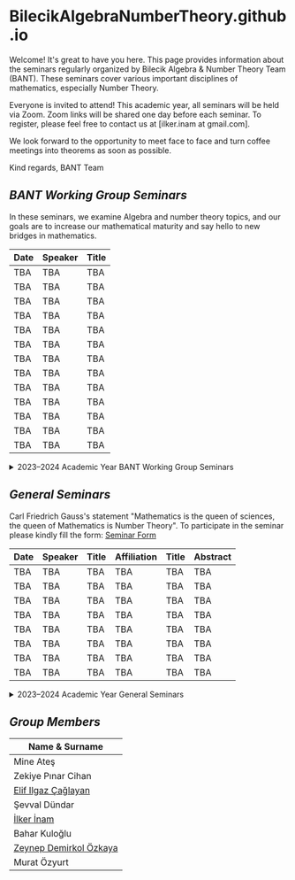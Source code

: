 # BilecikAlgebraNumberTheory.github.io


Welcome! It's great to have you here. This page provides information about the seminars regularly organized by Bilecik Algebra & Number Theory Team (BANT). These seminars cover various important disciplines of mathematics, especially Number Theory.

Everyone is invited to attend! This academic year, all seminars will be held via Zoom. Zoom links will be shared one day before each seminar. To register, please feel free to contact us at [ilker.inam at gmail.com].

We look forward to the opportunity to meet face to face and turn coffee meetings into theorems as soon as possible.


Kind regards,
BANT Team

## *BANT Working Group Seminars*

  <p>In these seminars, we examine Algebra and number theory topics, and our goals are to increase our mathematical maturity and say hello to new bridges in mathematics.</p>


| Date | Speaker | Title |
|------|---------|-------|
| TBA  | TBA     | TBA   |
| TBA  | TBA     | TBA   |
| TBA  | TBA     | TBA   |
| TBA  | TBA     | TBA   |
| TBA  | TBA     | TBA   |
| TBA  | TBA     | TBA   |
| TBA  | TBA     | TBA   |
| TBA  | TBA     | TBA   |
| TBA  | TBA     | TBA   |
| TBA  | TBA     | TBA   |
| TBA  | TBA     | TBA   |
| TBA  | TBA     | TBA   |
| TBA  | TBA     | TBA   |


<details>
  <summary>2023–2024 Academic Year BANT Working Group Seminars</summary>

  <p> This academic year, we will use  book D. S Malik, John M. Mordeson and M. K. Sen, <i>Fundamentals of Abstract Algebra</i>. in these seminars.</p>

  <table>
    <thead>
      <tr>
        <th>Date</th>
        <th>Speaker</th>
        <th>Title</th>
      </tr>
    </thead>
    <tbody>
      <tr>
        <td>12/10/2023</td>
        <td>İlker İnam</td>
        <td>Set, Relations, and Integers</td>
      </tr>
      <tr>
        <td>19/10/2023</td>
        <td>Mine Ateş</td>
        <td>Introduction to Groups</td>
      </tr>
      <tr>
        <td>26/10/2023</td>
        <td>Murat Özyurt</td>
        <td>Permutation Groups</td>
      </tr>
      <tr>
        <td>02/11/2023</td>
        <td>Zeynep Demirkol Özkaya</td>
        <td>Subgroups and Normal Subgroups</td>
      </tr>
      <tr>
        <td>09/11/2023</td>
        <td>Zeynep Demirkol Özkaya</td>
        <td>Subgroups and Normal Subgroups</td>
      </tr>
      <tr>
        <td>16/11/2023</td>
        <td>BANT Team</td>
        <td>Time Out</td>
      </tr>
      <tr>
        <td>23/11/2023</td>
        <td>Zeynep Demirkol Özkaya</td>
        <td>Subgroups and Normal Subgroups</td>
      </tr>
      <tr>
        <td>30/11/2023</td>
        <td>Elif Ilgaz Çağlayan</td>
        <td>Homomorphisms and Isomorphisms of Groups</td>
      </tr>
      <tr>
        <td>07/12/2023</td>
        <td>Elif Ilgaz Çağlayan</td>
        <td>Homomorphisms and Isomorphisms of Groups</td>
      </tr>
      <tr>
        <td>14/12/2023</td>
        <td>İlker İnam</td>
        <td>Direct Product of Groups</td>
      </tr>
      <tr>
        <td>21/12/2023</td>
        <td>Zeynep Demirkol Özkaya</td>
        <td>Sylow Theorems</td>
      </tr>
      <tr>
        <td>28/12/2023</td>
        <td>Murat Özyurt</td>
        <td>Solvable and Nilpotent Groups</td>
      </tr>
      <tr>
        <td>04/01/2024</td>
        <td>Pınar Cihan</td>
        <td>Finitely Generated Abelian Groups</td>
      </tr>
      <tr>
        <td>11/01/2024</td>
        <td>Mine Ateş</td>
        <td>Introduction to Rings</td>
      </tr>
      <tr>
        <td>18/01/2024</td>
        <td>Mine Ateş</td>
        <td>Some Important Rings</td>
      </tr>
      <tr>
        <td>25/01/2024</td>
        <td>BANT Team</td>
        <td>Winter Break</td>
      </tr>
      <tr>
        <td>01/02/2024</td>
        <td>BANT Team</td>
        <td>Winter Break</td>
      </tr>
      <tr>
        <td>21/02/2024</td>
        <td>BANT Team</td>
        <td>Winter Break</td>
      </tr>
      <tr>
        <td>28/02/2024</td>
        <td>Pınar Cihan</td>
        <td>Subrings, Ideals, and Homomorphisms</td>
      </tr>
      <tr>
        <td>06/03/2024</td>
        <td>Elif Ilgaz Çağlayan</td>
        <td>Ring Embedding</td>
      </tr>
      <tr>
        <td>13/03/2024</td>
        <td>İlker İnam</td>
        <td>Direct Sum of Rings</td>
      </tr>
      <tr>
        <td>20/03/2024</td>
        <td>Zeynep Demirkol Özkaya</td>
        <td>Polynomial Rings</td>
      </tr>
      <tr>
        <td>27/03/2024</td>
        <td>Zeynep Demirkol Özkaya</td>
        <td>Euclidean Domains</td>
      </tr>
      <tr>
        <td>03/04/2024</td>
        <td>İlker İnam</td>
        <td>Unique Factorization Domains</td>
      </tr>
      <tr>
        <td>10/04/2024</td>
        <td>BANT Team</td>
        <td>Holiday</td>
      </tr>
      <tr>
        <td>17/04/2024</td>
        <td>İlker İnam</td>
        <td>Unique Factorization Domains</td>
      </tr>
      <tr>
        <td>24/04/2024</td>
        <td>Zeynep Demirkol Özkaya</td>
        <td>Maximal, Prime, and Maximal Ideals</td>
      </tr>
      <tr>
        <td>01/05/2024</td>
        <td>BANT Team</td>
        <td>Holiday</td>
      </tr>
      <tr>
        <td>08/05/2024</td>
        <td>Mine Ateş</td>
        <td>Noetherian and Artinian Rings</td>
      </tr>
      <tr>
        <td>15/05/2024</td>
        <td>Elif Ilgaz Çağlayan</td>
        <td>Modules and Vector Spaces</td>
      </tr>
      <tr>
        <td>22/05/2024</td>
        <td>Murat Özyurt</td>
        <td>Rings of Matrices</td>
      </tr>
      <tr>
        <td>29/05/2024</td>
        <td>Zeynep Demirkol Özkaya</td>
        <td>Field Extension</td>
      </tr>
      <tr>
        <td>05/06/2024</td>
        <td>Elif Ilgaz Çağlayan</td>
        <td>Field Extension</td>
      </tr>
    </tbody>
  </table>
</details>

 
## *General Seminars*

  <p>Carl Friedrich Gauss's statement "Mathematics is the queen of sciences, the queen of Mathematics is Number Theory". To participate in the seminar please kindly fill the form: <a href="https://forms.gle/5UMcN7eSV8qBDrdM9">Seminar Form</a></p>


| Date | Speaker | Title | Affiliation | Title | Abstract |
|------|---------|-------|-------------|-------|----------|
| TBA  | TBA     | TBA   | TBA         | TBA   | TBA      |
| TBA  | TBA     | TBA   | TBA         | TBA   | TBA      |
| TBA  | TBA     | TBA   | TBA         | TBA   | TBA      |
| TBA  | TBA     | TBA   | TBA         | TBA   | TBA      |
| TBA  | TBA     | TBA   | TBA         | TBA   | TBA      |
| TBA  | TBA     | TBA   | TBA         | TBA   | TBA      |
| TBA  | TBA     | TBA   | TBA         | TBA   | TBA      |
| TBA  | TBA     | TBA   | TBA         | TBA   | TBA      |
  
<details>
  <summary>2023–2024 Academic Year General Seminars</summary>



  <table>
    <thead>
      <tr>
        <th>Date</th>
        <th>Time</th>
        <th>Speaker</th>
        <th>Affiliation</th>
        <th>Title</th>
        <th>Abstract</th>
      </tr>
    </thead>
    <tbody>
      <tr>
        <td>19/03/2024</td>
        <td>16:00 Istanbul / 14:00 Berlin / 13:00 London / 22:00 Seoul / 08:00 New York</td>
        <td>Kaisa Matomäki</td>
        <td>University of Turku</td>
        <td>Primes in arithmetic progressions and short intervals without L-functions</td>
        <td>I will discuss my joint work with Jori Merikoski and Joni Teräväinen where we develop a sieve that can detect primes in multiplicatively structured sets under certain conditions. In particular, I will discuss the following two applications: a new L-function free approach to Linnik's problem of bounding the least prime p such that p ≡ a (mod q) (obtaining the bound p << q<sup>350</sup>) and a new L-function free proof that the interval (x−x<sup>39/40</sup>, x] contains primes for every large x.</td>
      </tr>
      <tr>
        <td>02/04/2024</td>
        <td>16.00 Istanbul / 15:00 Berlin / 14:00 London / 23:00 Seoul / 07:00 New York</td>
        <td>Kağan Kurşungöz</td>
        <td>Sabancı University</td>
        <td>A Decomposition of Cylindric Partitions and Cylindric Partitions into Distinct Parts</td>
        <td>After relevant definitions, some motivation, and some results from the literature, we will show that cylindrical decompositions correspond exactly to pairs of an ordinary decomposition and a colored decomposition into different parts. According to the remaining time, we will explain how to obtain the generator functions of cylindrical decompositions in different sections and give examples. This study is a joint work with Halime Ömrüuzun Seyrek (<a href="https://arxiv.org/abs/2308.14514">https://arxiv.org/abs/2308.14514</a>).</td>
      </tr>
      <tr>
        <td>16/04/2024</td>
        <td>16:00 Istanbul / 15:00 Berlin / 14:00 London / 22:00 Seoul / 06:00 New York</td>
        <td>Gabor Wiese</td>
        <td>University of Luxembourg</td>
        <td>Splitting fields of X<sup>n</sup>-X-1 and modular forms</td>
        <td>In his article 'On a theorem of Jordan', Serre considered the family of polynomials f<sub>n</sub>(X) = X<sup>n</sup>-X-1 and the counting function of the number of roots of f<sub>n</sub> over the finite field F<sub>p</sub>, seen as function in p. He explicitly showed the 'modularity' of this function for n=3,4. In this talk, I report on joint work with Alfio Fabio La Rosa and Chandrashekhar Khare, in which we treat the case n=5 in several different ways.</td>
      </tr>
      <tr>
        <td>30/04/2024</td>
        <td>16:00 Istanbul / 15:00 Berlin / 14:00 London / 22:00 Seoul / 06:00 New York</td>
        <td>Ken Ono</td>
        <td>University of Virginia</td>
        <td>The partition function modulo 2 and 4</td>
        <td>The Ramanujan congruences for the partition function have an extraordinary legacy in mathematics. These days research abounds with new congruences for various sorts of restricted partition functions. Unfortunately, very little is known about p(n) modulo powers of 2. In this talk, the speaker will discuss new and old results about the partition function modulo 2 and 4, and will offer a few precise open questions with the idea of catalyzing work in the area.</td>
      </tr>
      <tr>
        <td>14/05/2024</td>
        <td><strong>18:00 Istanbul</strong> / <strong>17:00 Berlin</strong> / <strong>16:00 London</strong> / <strong>00:00 Seoul</strong> / <strong>08:00 New York</strong></td>
        <td>Kenneth Ribet</td>
        <td>University of California, Berkeley</td>
        <td>Cyclotomic points on abelian varieties</td>
        <td>Roughly 30 years ago, I proved: Suppose that A is an abelian variety over a number field K. Then A has only a finite number of torsion points defined over the maximal cyclotomic extension of K. After explaining the ingredients of the proof, I will highlight some questions suggested by this theorem. One natural project is to compute the group of cyclotomic torsion points in some specific examples. If A is J<sub>0</sub>(N), where N is a prime number, then the group of torsion points on A over the maximal cyclotomic extension of Q is the kernel of the Eisenstein ideal on A.</td>
      </tr>
      <tr>
        <td>28/05/2024</td>
        <td>16:00 Istanbul / 15:00 Berlin / 14:00 London / 22:00 Seoul / 06:00 New York</td>
        <td>Kathrin Bringmann</td>
        <td>University of Cologne</td>
        <td>Modular-Type Objects and Asymptotics of Their Coefficients</td>
        <td>In my talk I will report on asymptotics for Fourier coefficients of modular forms and related objects.</td>
      </tr>
    </tbody>
  </table>
</details>



## *Group Members*


| Name & Surname           |
| ------------------------ |
| Mine Ateş                |
| Zekiye Pınar Cihan       |
| [Elif Ilgaz Çağlayan ](https://avesis.bilecik.edu.tr/elif.caglayan)      |
| Şevval Dündar            |
| [ İlker İnam  ](https://avesis.bilecik.edu.tr/ilker.inam)              |
| Bahar Kuloğlu            |
|  [ Zeynep Demirkol Özkaya  ](https://avesis.yyu.edu.tr/zeynepdemirkolozkaya)  |
| Murat Özyurt             |









